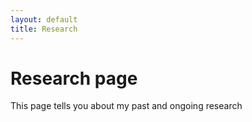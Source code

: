 ```yaml
---
layout: default
title: Research
---
```

# Research page

This page tells you about my past and ongoing research